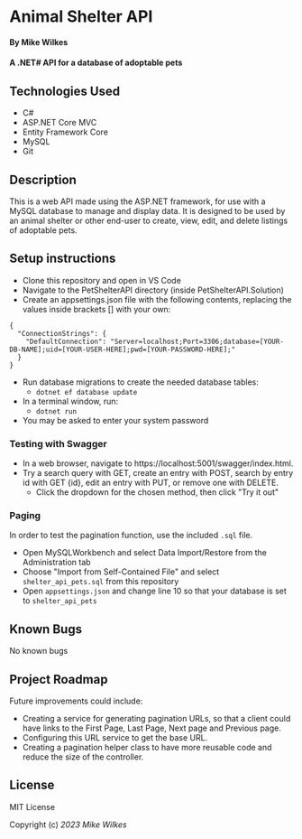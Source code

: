 # Animal Shelter API
#### By Mike Wilkes
#### A .NET# API for a database of adoptable pets
## Technologies Used

- C#
- ASP.NET Core MVC
- Entity Framework Core
- MySQL
- Git

## Description

This is a web API made using the ASP.NET framework, for use with a MySQL database to manage and display data. It is designed to be used by an animal shelter or other end-user to create, view, edit, and delete listings of adoptable pets.

## Setup instructions

- Clone this repository and open in VS Code
- Navigate to the PetShelterAPI directory (inside PetShelterAPI.Solution)
- Create an appsettings.json file with the following contents, replacing the values inside brackets [] with your own:

```
{
  "ConnectionStrings": {
    "DefaultConnection": "Server=localhost;Port=3306;database=[YOUR-DB-NAME];uid=[YOUR-USER-HERE];pwd=[YOUR-PASSWORD-HERE];"
  }
}
```
- Run database migrations to create the needed database tables: 
  - `dotnet ef database update`
- In a terminal window, run:
  - `dotnet run`
- You may be asked to enter your system password

### Testing with Swagger
- In a web browser, navigate to https://localhost:5001/swagger/index.html.
- Try a search query with GET, create an entry with POST, search by entry id with GET {id}, edit an entry with PUT, or remove one with DELETE.
  - Click the dropdown for the chosen method, then click "Try it out"

### Paging
In order to test the pagination function, use the included `.sql` file.
- Open MySQLWorkbench and select Data Import/Restore from the Administration tab
- Choose "Import from Self-Contained File" and select `shelter_api_pets.sql` from this repository
- Open `appsettings.json` and change line 10 so that your database is set to `shelter_api_pets`
## Known Bugs
No known bugs

## Project Roadmap
Future improvements could include:
- Creating a service for generating pagination URLs, so that a client could have links to the First Page, Last Page, Next page and Previous page.
- Configuring this URL service to get the base URL.
- Creating a pagination helper class to have more reusable code and reduce the size of the controller.

## License

MIT License

Copyright (c) _2023_ _Mike Wilkes_